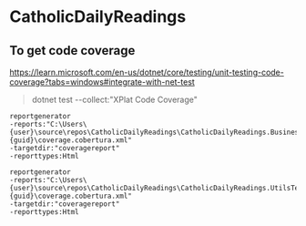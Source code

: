 # CatholicDailyReadings




## To get code coverage
https://learn.microsoft.com/en-us/dotnet/core/testing/unit-testing-code-coverage?tabs=windows#integrate-with-net-test
> dotnet test --collect:"XPlat Code Coverage"

```
reportgenerator
-reports:"C:\Users\{user}\source\repos\CatholicDailyReadings\CatholicDailyReadings.BusinessTests\TestResults\{guid}\coverage.cobertura.xml"
-targetdir:"coveragereport"
-reporttypes:Html
```

```
reportgenerator
-reports:"C:\Users\{user}\source\repos\CatholicDailyReadings\CatholicDailyReadings.UtilsTests\TestResults\{guid}\coverage.cobertura.xml"
-targetdir:"coveragereport"
-reporttypes:Html
```